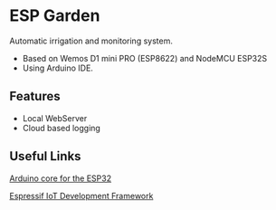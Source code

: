 # ESP Garden

Automatic irrigation and monitoring system.
- Based on Wemos D1 mini PRO (ESP8622) and NodeMCU ESP32S
- Using Arduino IDE.

## Features

- Local WebServer
- Cloud based logging

## Useful Links

[Arduino core for the ESP32](https://github.com/espressif/arduino-esp32)

[Espressif IoT Development Framework](https://github.com/espressif/esp-idf)